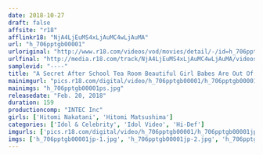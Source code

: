 ```yaml
---
date: 2018-10-27
draft: false
affsite: "r18"
afflinkr18: "NjA4LjEuMS4xLjAuMC4wLjAuMA"
url: "h_706pptgb00001"
urloriginal: "http://www.r18.com/videos/vod/movies/detail/-/id=h_706pptgb00001"
urlfinal: "http://media.r18.com/track/NjA4LjEuMS4xLjAuMC4wLjAuMA/videos/vod/movies/detail/-/id=h_706pptgb00001"
samplevid: "----"
title: "A Secret After School Tea Room Beautiful Girl Babes Are Out Of Control In Slick And Slippery Sex!"
mainimgurl: "pics.r18.com/digital/video/h_706pptgb00001/h_706pptgb00001ps.jpg"
mainimgs: "h_706pptgb00001ps.jpg"
releasedate: "Feb. 20, 2018"
duration: 159
productioncomp: "INTEC Inc"
girls: ['Hitomi Nakatani', 'Hitomi Matsushima']
categories: ['Idol & Celebrity', 'Idol Video', 'Hi-Def']
imgurls: ['pics.r18.com/digital/video/h_706pptgb00001/h_706pptgb00001jp-1.jpg', 'pics.r18.com/digital/video/h_706pptgb00001/h_706pptgb00001jp-2.jpg', 'pics.r18.com/digital/video/h_706pptgb00001/h_706pptgb00001jp-3.jpg', 'pics.r18.com/digital/video/h_706pptgb00001/h_706pptgb00001jp-4.jpg', 'pics.r18.com/digital/video/h_706pptgb00001/h_706pptgb00001jp-5.jpg', 'pics.r18.com/digital/video/h_706pptgb00001/h_706pptgb00001jp-6.jpg', 'pics.r18.com/digital/video/h_706pptgb00001/h_706pptgb00001jp-7.jpg', 'pics.r18.com/digital/video/h_706pptgb00001/h_706pptgb00001jp-8.jpg', 'pics.r18.com/digital/video/h_706pptgb00001/h_706pptgb00001jp-9.jpg', 'pics.r18.com/digital/video/h_706pptgb00001/h_706pptgb00001jp-10.jpg', 'pics.r18.com/digital/video/h_706pptgb00001/h_706pptgb00001jp-11.jpg', 'pics.r18.com/digital/video/h_706pptgb00001/h_706pptgb00001jp-12.jpg', 'pics.r18.com/digital/video/h_706pptgb00001/h_706pptgb00001jp-13.jpg', 'pics.r18.com/digital/video/h_706pptgb00001/h_706pptgb00001jp-14.jpg', 'pics.r18.com/digital/video/h_706pptgb00001/h_706pptgb00001jp-15.jpg', 'pics.r18.com/digital/video/h_706pptgb00001/h_706pptgb00001jp-16.jpg', 'pics.r18.com/digital/video/h_706pptgb00001/h_706pptgb00001jp-17.jpg', 'pics.r18.com/digital/video/h_706pptgb00001/h_706pptgb00001jp-18.jpg', 'pics.r18.com/digital/video/h_706pptgb00001/h_706pptgb00001jp-19.jpg', 'pics.r18.com/digital/video/h_706pptgb00001/h_706pptgb00001jp-20.jpg']
imgs: ['h_706pptgb00001jp-1.jpg', 'h_706pptgb00001jp-2.jpg', 'h_706pptgb00001jp-3.jpg', 'h_706pptgb00001jp-4.jpg', 'h_706pptgb00001jp-5.jpg', 'h_706pptgb00001jp-6.jpg', 'h_706pptgb00001jp-7.jpg', 'h_706pptgb00001jp-8.jpg', 'h_706pptgb00001jp-9.jpg', 'h_706pptgb00001jp-10.jpg', 'h_706pptgb00001jp-11.jpg', 'h_706pptgb00001jp-12.jpg', 'h_706pptgb00001jp-13.jpg', 'h_706pptgb00001jp-14.jpg', 'h_706pptgb00001jp-15.jpg', 'h_706pptgb00001jp-16.jpg', 'h_706pptgb00001jp-17.jpg', 'h_706pptgb00001jp-18.jpg', 'h_706pptgb00001jp-19.jpg', 'h_706pptgb00001jp-20.jpg']
---
```

